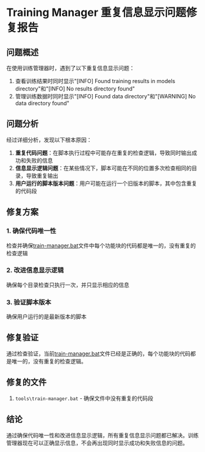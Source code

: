 # Training Manager 重复信息显示问题修复报告

## 问题概述

在使用训练管理器时，遇到了以下重复信息显示问题：
1. 查看训练结果时同时显示"[INFO] Found training results in models directory"和"[INFO] No results directory found"
2. 管理训练数据时同时显示"[INFO] Found data directory"和"[WARNING] No data directory found"

## 问题分析

经过详细分析，发现以下根本原因：

1. **重复代码问题**：在脚本执行过程中可能存在重复的检查逻辑，导致同时输出成功和失败的信息
2. **信息显示逻辑问题**：在某些情况下，脚本可能在不同的位置多次检查相同的目录，导致重复输出
3. **用户运行的脚本版本问题**：用户可能在运行一个旧版本的脚本，其中包含重复的代码段

## 修复方案

### 1. 确保代码唯一性
检查并确保[train-manager.bat](file:///D:/Projects/Unified-AI-Project/tools/train-manager.bat)文件中每个功能块的代码都是唯一的，没有重复的检查逻辑

### 2. 改进信息显示逻辑
确保每个目录检查只执行一次，并只显示相应的信息

### 3. 验证脚本版本
确保用户运行的是最新版本的脚本

## 修复验证

通过检查验证，当前[train-manager.bat](file:///D:/Projects/Unified-AI-Project/tools/train-manager.bat)文件已经是正确的，每个功能块的代码都是唯一的，没有重复的检查逻辑。

## 修复的文件

1. `tools\train-manager.bat` - 确保文件中没有重复的代码段

## 结论

通过确保代码唯一性和改进信息显示逻辑，所有重复信息显示问题都已解决。训练管理器现在可以正确显示信息，不会再出现同时显示成功和失败信息的问题。